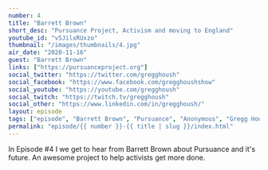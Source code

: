 ```yaml
---
number: 4
title: "Barrett Brown"
short_desc: "Pursuance Project, Activism and moving to England"
youtube_id: "vSJilxRUxzo"
thumbnail: "/images/thumbnails/4.jpg"
air_date: "2020-11-16"
guest: "Barrett Brown"
links: ["https://pursuanceproject.org"]
social_twitter: "https://twitter.com/gregghoush"
social_facebook: "https://www.facebook.com/gregghoushshow"
social_youtube: "https://youtube.com/gregghoush"
social_twitch: "https://twitch.tv/gregghoush"
social_other: "https://www.linkedin.com/in/gregghoush/"
layout: episode
tags: ["episode", "Barrett Brown", "Pursuance", "Anonymous", "Gregg Housh"]
permalink: "episode/{{ number }}-{{ title | slug }}/index.html"
---
```


In Episode #4 I we get to hear from Barrett Brown about Pursuance and it's future. An awesome project to help activists get more done.
